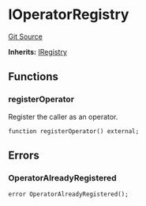 # IOperatorRegistry
[Git Source](https://github.com/symbioticfi/core/blob/df9ca184c8ea82a887fc1922bce2558281ce8e60/src/interfaces/IOperatorRegistry.sol)

**Inherits:**
[IRegistry](/Users/andreikorokhov/symbiotic/core/docs/autogen/src/src/interfaces/common/IRegistry.sol/interface.IRegistry.md)


## Functions
### registerOperator

Register the caller as an operator.


```solidity
function registerOperator() external;
```

## Errors
### OperatorAlreadyRegistered

```solidity
error OperatorAlreadyRegistered();
```


